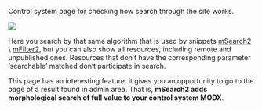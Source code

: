 Control system page for checking how search through the site works.

[![](https://file.modx.pro/files/f/2/8/f285fee4cd4b72561c289f38fd1677b4s.jpg)](https://file.modx.pro/files/f/2/8/f285fee4cd4b72561c289f38fd1677b4.png)

Here you search by that same algorithm that is used by snippets [mSearch2][1] \\ [mFilter2][2], but you can also show all resources, including remote and unpublished ones.
Resources that don’t have the corresponding parameter ‘searchable’ matched don’t participate in search.

This page has an interesting feature: it gives you an opportunity to go to the page of a result found in admin area.
That is, **mSearch2 adds morphological search of full value to your control system MODX**.


[1]: /components/03_mSearch2/01_Сниппеты/01_mSearch2.md
[2]: /components/03_mSearch2/01_Сниппеты/02_mFilter2.md



